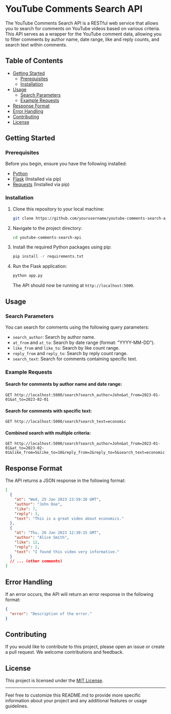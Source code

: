 # YouTube Comments Search API

The YouTube Comments Search API is a RESTful web service that allows you to search for comments on YouTube videos based on various criteria. This API serves as a wrapper for the YouTube comment data, allowing you to filter comments by author name, date range, like and reply counts, and search text within comments.

## Table of Contents

- [Getting Started](#getting-started)
  - [Prerequisites](#prerequisites)
  - [Installation](#installation)
- [Usage](#usage)
  - [Search Parameters](#search-parameters)
  - [Example Requests](#example-requests)
- [Response Format](#response-format)
- [Error Handling](#error-handling)
- [Contributing](#contributing)
- [License](#license)

## Getting Started

### Prerequisites

Before you begin, ensure you have the following installed:

- [Python](https://www.python.org/downloads/)
- [Flask](https://flask.palletsprojects.com/en/2.1.x/installation/) (Installed via pip)
- [Requests](https://docs.python-requests.org/en/latest/user/install/#install) (Installed via pip)

### Installation

1. Clone this repository to your local machine:

   ```bash
   git clone https://github.com/yourusername/youtube-comments-search-api.git
   ```

2. Navigate to the project directory:

   ```bash
   cd youtube-comments-search-api
   ```

3. Install the required Python packages using pip:

   ```bash
   pip install -r requirements.txt
   ```

4. Run the Flask application:

   ```bash
   python app.py
   ```

   The API should now be running at `http://localhost:5000`.

## Usage

### Search Parameters

You can search for comments using the following query parameters:

- `search_author`: Search by author name.
- `at_from` and `at_to`: Search by date range (format: "YYYY-MM-DD").
- `like_from` and `like_to`: Search by like count range.
- `reply_from` and `reply_to`: Search by reply count range.
- `search_text`: Search for comments containing specific text.

### Example Requests

#### Search for comments by author name and date range:

```http
GET http://localhost:5000/search?search_author=John&at_from=2023-01-01&at_to=2023-02-01
```

#### Search for comments with specific text:

```http
GET http://localhost:5000/search?search_text=economic
```

#### Combined search with multiple criteria:

```http
GET http://localhost:5000/search?search_author=John&at_from=2023-01-01&at_to=2023-02-01&like_from=5&like_to=10&reply_from=2&reply_to=5&search_text=economic
```

## Response Format

The API returns a JSON response in the following format:

```json
[
  {
    "at": "Wed, 25 Jan 2023 23:59:38 GMT",
    "author": "John Doe",
    "like": 7,
    "reply": 3,
    "text": "This is a great video about economics."
  },
  {
    "at": "Thu, 26 Jan 2023 12:30:15 GMT",
    "author": "Alice Smith",
    "like": 12,
    "reply": 2,
    "text": "I found this video very informative."
  }
  // ... (other comments)
]
```

## Error Handling

If an error occurs, the API will return an error response in the following format:

```json
{
  "error": "Description of the error."
}
```

## Contributing

If you would like to contribute to this project, please open an issue or create a pull request. We welcome contributions and feedback.

## License

This project is licensed under the [MIT License](LICENSE).

---

Feel free to customize this README.md to provide more specific information about your project and any additional features or usage guidelines.

